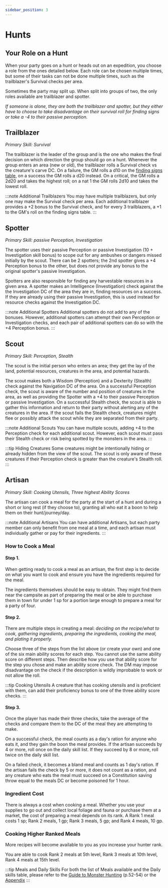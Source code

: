 ```yaml
---
sidebar_position: 3
---
```


# Hunts

## Your Role on a Hunt

When your party goes on a hunt or heads out on an expedition, you choose a role from the ones detailed below. Each role can be chosen multiple times, but some of their tasks can not be done multiple times, such as the trailblazer's Survival checks per area.

Sometimes the party may split up. When split into groups of two, the only roles available are trailblazer and spotter.

*If someone is alone, they are both the trailblazer and spotter, but they either have to choose to take disadvantage on their survival roll for finding signs or take a -4 to their passive perception.*

## Trailblazer

*Primary Skill: Survival*

The trailblazer is the leader of the group and is the one who makes the final decision on which direction the group should go on a hunt. Whenever the group enters an area (new or old), the trailblazer rolls a Survival check vs the creature's carve DC. On a failure, the GM rolls a d10 on the [finding signs table](resources/appendix/finding-signs-table.md), on a success the GM rolls a d20 instead. On a critical, the GM rolls a 2d20 and takes the highest roll; on a nat 1 the GM rolls 2d10 and takes the lowest roll.

:::note Additional Trailblazers
You may have multiple trailblazers, but only one may make the Survival check per area. Each additional trailblazer provides a +2 bonus to the Survival check, and for every 3 trailblazers, a +1 to the GM's roll on the finding signs table.
:::

## Spotter

*Primary Skill: passive Perception, Investigation*

The spotter uses their passive Perception or passive Investigation (10 + Investigation skill bonus) to scope out for any ambushes or dangers missed initially by the scout. There can be 2 spotters; the 2nd spotter gives a +4 Perception bonus to the other, but does not provide any bonus to the original spotter's passive Investigation. 

Spotters are also responsible for finding any harvestable resources in a given area. A spotter makes an Intelligence (Investigation) check against the the Investigation DC of the area they are in, finding resources on a success. If they are already using their passive Investigation, this is used instead for resource checks against the Investigation DC.

:::note Additional Spotters
Additional spotters do not add to any of the bonuses. However, additional spotters can attempt their own Perception or Investigation checks, and each pair of additional spotters can do so with the +4 Perception bonus.
:::

## Scout

*Primary Skill: Perception, Stealth*

The scout is the initial person who enters an area; they get the lay of the land, potential resources, creatures in the area, and potential hazards. 

The scout makes both a Wisdom (Perception) and a Dexterity (Stealth) check against the Navigation DC of the area. On a successful Perception check, the scout is aware of the number and position of creatures in the area, as well as providing the Spotter with a +4 to their passive Perception or passive Investigation. On a successful Stealth check, the scout is able to gather this information and return to their party without alerting any of the creatures in the area. If the scout fails the Stealth check, creatures might flee or possibly attack the scout while they are separated from their party.

:::note Additional Scouts
You can have multiple scouts, adding +4 to the Perception check for each additional scout. However, each scout must pass their Stealth check or risk being spotted by the monsters in the area.
:::

:::tip Hiding Creatures
Some creatures might be intentionally hiding or already hidden from the view of the scout. The scout is only aware of these creatures if their Perception check is greater than the creature's Stealth roll.
:::

## Artisan

*Primary Skill: Cooking Utensils, Three highest Ability Scores*

The artisan can cook a meal for the party at the start of a hunt and during a short or long rest (if they choose to), granting all who eat it a boon to help them on their hunt/journey/day.

:::note Additional Artisans
You can have additional Artisans, but each party member can only benefit from one meal at a time, and each artisan must individually gather or pay for their ingredients.
:::

### How to Cook a Meal

#### Step 1.

When getting ready to cook a meal as an artisan, the first step is to decide on what you want to cook and ensure you have the ingredients required for the meal. 

The ingredients themselves should be easy to obtain. They might find them near the campsite as part of preparing the meal or be able to purchase them in town for under 1 sp for a portion large enough to prepare a meal for a party of four.

#### Step 2.

There are multiple steps in creating a meal: *deciding on the recipe/what to cook, gathering ingredients, preparing the ingredients, cooking the meal, and plating it properly.*

Choose three of the steps from the list above (or create your own) and one of the six main ability scores for each step. You cannot use the same ability score on different steps. Then describe how you use that ability score for the step you chose and make an ability score check. The DM may impose disadvantage on the check if the description is wildly improbable to work or not allow the roll.

:::tip Cooking Utensils
A creature that has cooking utensils and is proficient with them, can add their proficiency bonus to one of the three ability score checks.
:::

#### Step 3.

Once the player has made their three checks, take the average of the checks and compare them to the DC of the meal they are attempting to make.

On a successful check, the meal counts as a day's ration for anyone who eats it, and they gain the boon the meal provides. If the artisan succeeds by 4 or more, roll once on the daily skill list. If they succeed by 8 or more, roll twice on the daily skill list.

On a failed check, it becomes a bland meal and counts as 1 day's ration. If the artisan fails the check by 5 or more, it does not count as a ration, and any creature who eats the meal must succeed on a Constitution saving throw equal to the meals DC or become poisoned for 1 hour.

### Ingredient Cost

There is always a cost when cooking a meal. Whether you use your supplies to go out and collect local foliage and fauna or purchase them at a market, the cost of preparing a meal depends on its rank. A Rank 1 meal costs 1 sp; Rank 2 meals, 1 gp; Rank 3 meals, 5 gp; and Rank 4 meals, 10 gp.

### Cooking Higher Ranked Meals

More recipes will become available to you as you increase your hunter rank.

You are able to cook Rank 2 meals at 5th level, Rank 3 meals at 10th level, Rank 4 meals at 15th level.

:::tip Meals and Daily Skills
For both the list of Meals available and the Daily skills table, please refer to the [Guide to Monster Hunting](https://www.gmbinder.com/share/-LCk9FgQaqaXBVmLeCeT) (p.52-54) or the [Appendix](resources/appendix/artisan-recipe-table.md)
:::
